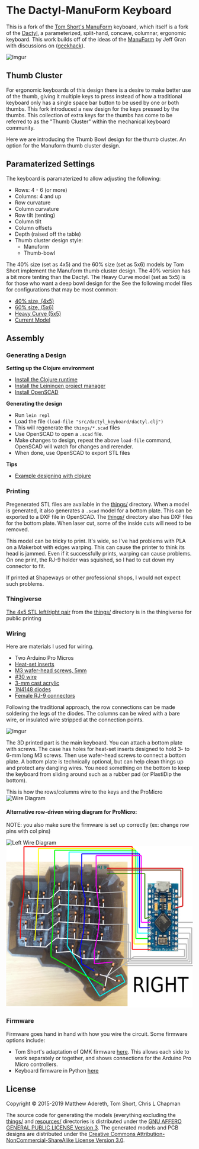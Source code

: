 # The Dactyl-ManuForm Keyboard

This is a fork of the [Tom Short's ManuForm](https://github.com/tshort/dactyl-keyboard) keyboard, which itself is a fork of the [Dactyl](https://github.com/adereth/dactyl-keyboard), a parameterized, split-hand, concave, columnar, ergonomic keyboard. This work builds off of the ideas of the [ManuForm](https://github.com/jeffgran/ManuForm) by Jeff Gran with discussions on ([geekhack](https://geekhack.org/index.php?topic=46015.0)).

![Imgur](http://i.imgur.com/LdjEhrR.jpg)

## Thumb Cluster

For ergonomic keyboards of this design there is a desire to make better use of the thumb, giving it multiple keys to press instead of how a traditional keyboard only has a single space bar button to be used by one or both thumbs.
This fork introduced a new design for the keys pressed by the thumbs. This collection of extra keys for the thumbs has come to be referred to as the "Thumb Cluster" within the mechanical keyboard community.

Here we are introducing the Thumb Bowl design for the thumb cluster. An option for the Manuform thumb cluster design.

## Paramaterized Settings

The keyboard is paramaterized to allow adjusting the following:

* Rows: 4 - 6 (or more)
* Columns: 4 and up
* Row curvature
* Column curvature
* Row tilt (tenting)
* Column tilt
* Column offsets
* Depth (raised off the table)
* Thumb cluster design style:
  * Manuform
  * Thumb-bowl

The 40% size (set as 4x5) and the 60% size (set as 5x6) models by Tom Short implement the Manuform thumb cluster design. The 40% version has a bit more tenting than the Dactyl. The Heavy Curve model (set as 5x5) is for those who want a deep bowl design for the See the following model files for configurations that may be most common:

* [40% size, (4x5)](https://github.com/SeattleChris/dactyl-keyboard/blob/master/things/right-4x5.stl)
* [60% size, (5x6)](https://github.com/SeattleChris/dactyl-keyboard/blob/master/things/right-5x6.stl)
* [Heavy Curve (5x5)](https://github.com/SeattleChris/dactyl-keyboard/blob/master/things/heavy-curve-5x5.stl)
* [Current Model](https://github.com/SeattleChris/dactyl-keyboard/blob/master/things/chris/right.stl)

## Assembly

### Generating a Design

**Setting up the Clojure environment**
* [Install the Clojure runtime](https://clojure.org)
* [Install the Leiningen project manager](http://leiningen.org/)
* [Install OpenSCAD](http://www.openscad.org/)

**Generating the design**
* Run `lein repl`
* Load the file `(load-file "src/dactyl_keyboard/dactyl.clj")`
* This will regenerate the `things/*.scad` files
* Use OpenSCAD to open a `.scad` file.
* Make changes to design, repeat the above `load-file` command, OpenSCAD will watch for changes and rerender.
* When done, use OpenSCAD to export STL files

**Tips**
* [Example designing with clojure](http://adereth.github.io/blog/2014/04/09/3d-printing-with-clojure/)

### Printing
Pregenerated STL files are available in the [things/](things/) directory.
When a model is generated, it also generates a `.scad` model for a bottom plate.
This can be exported to a DXF file in OpenSCAD.
The [things/](things/) directory also has DXF files for the bottom plate.
When laser cut, some of the inside cuts will need to be removed.

This model can be tricky to print.
It's wide, so I've had problems with PLA on a Makerbot with edges warping.
This can cause the printer to think its head is jammed.
Even if it successfully prints, warping can cause problems.
On one print, the RJ-9 holder was squished, so I had to cut down my connector to fit.

If printed at Shapeways or other professional shops, I would not expect such problems.

### Thingiverse

[The 4x5 STL left/right pair](https://www.thingiverse.com/thing:2349390) from the [things/](things/) directory is in the thingiverse for public printing

### Wiring

Here are materials I used for wiring.

* Two Arduino Pro Micros
* [Heat-set inserts](https://www.mcmaster.com/#94180a331/=16yfrx1)
* [M3 wafer-head screws, 5mm](http://www.metricscrews.us/index.php?main_page=product_info&cPath=155_185&products_id=455)
* [#30 wire](https://www.amazon.com/dp/B07BLZ333V/)
* [3-mm cast acrylic](http://www.mcmaster.com/#acrylic/=144mfom)
* [1N4148 diodes](https://www.amazon.com/gp/product/B00LQPY0Y0)
* [Female RJ-9 connectors](https://www.amazon.com/gp/product/B01HU7BVDU/)

Following the traditional approach, the row connections can be made soldering the legs of the diodes. The columns can be wired with a bare wire, or insulated wire stripped at the connection points.

![Imgur](http://i.imgur.com/7kPvSgg.jpg)

The 3D printed part is the main keyboard.
You can attach a bottom plate with screws.
  The case has holes for heat-set inserts designed to hold 3- to 6-mm long M3 screws.
  Then use wafer-head screws to connect a bottom plate.
A bottom plate is technically optional, but can help clean things up and protect any dangling wires.
You need something on the bottom to keep the keyboard from sliding around such as a rubber pad (or PlastiDip the bottom).

This is how the rows/columns wire to the keys and the ProMicro
![Wire Diagram](https://docs.google.com/drawings/d/1s9aAg5bXBrhtb6Xw-sGOQQEndRNOqpBRyUyHkgpnSps/pub?w=1176&h=621)

#### Alternative row-driven wiring diagram for ProMicro:

NOTE: you also make sure the firmware is set up correctly (ex: change row pins with col pins)

![Left Wire Diagram](/resources/dactyl_manuform_left_wire_diagram.png)
![Left Wire Diagram](/resources/dactyl_manuform_right_wire_diagram.png)

### Firmware

Firmware goes hand in hand with how you wire the circuit. Some firmware options include:

* Tom Short's adaptation of QMK firmware [here](https://github.com/tshort/qmk_firmware/tree/master/keyboards/dactyl-manuform). This allows each side to work separately or together, and shows connections for the Arduino Pro Micro controllers.
* Keyboard firmware in Python [here](https://github.com/KMKfw/kmk_firmware)

## License

Copyright © 2015-2019 Matthew Adereth, Tom Short, Chris L Chapman

The source code for generating the models (everything excluding the [things/](things/) and [resources/](resources/) directories is distributed under the [GNU AFFERO GENERAL PUBLIC LICENSE Version 3](LICENSE).  The generated models and PCB designs are distributed under the [Creative Commons Attribution-NonCommercial-ShareAlike License Version 3.0](LICENSE-models).
